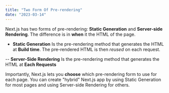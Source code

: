```yaml
---
title: "Two Form Of Pre-rendering"
date: "2023-03-14"
---
```


Next.js has two forms of pre-rendering: **Static Generation** and **Server-side Rendering**. The difference is in **when** it the HTML of the page.

- **Static Generation** Is the pre-rendering method that generates the HTML at **Build time**. The pre-rendered HTML is then _reused_ on each request.

-- **Server-Side Rendering** Is the pre-rendering method that generates the HTML at **Each Requests**

Importantly, Next.js lets you **choose** which pre-rendering form to use for each page. You can create "hybrid" Next.js app by using Static Generation for most pages and using Server-side Rendering for others.
